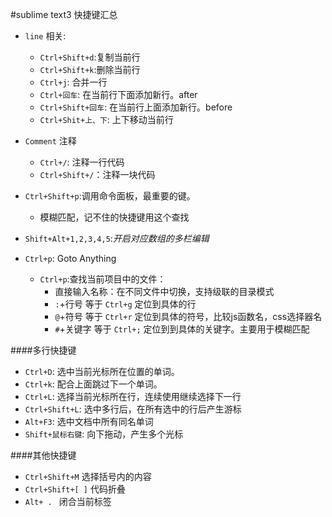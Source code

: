 #sublime text3 快捷键汇总

- `line` 相关:
    - `Ctrl+Shift+d`:复制当前行
    - `Ctrl+Shift+k`:删除当前行
    - `Ctrl+j`: 合并一行
    - `Ctrl+回车`: 在当前行下面添加新行。after
    - `Ctrl+Shift+回车`: 在当前行上面添加新行。before
    - `Ctrl+Shit+上、下`: 上下移动当前行
    
- `Comment` 注释
    + `Ctrl+/`: 注释一行代码
    + `Ctrl+Shift+/`：注释一块代码

- `Ctrl+Shift+p`:调用命令面板，最重要的键。
    + 模糊匹配，记不住的快捷键用这个查找

- `Shift+Alt+1,2,3,4,5`:*开启对应数组的多栏编辑*
- `Ctrl+p`: Goto Anything
    + `Ctrl+p`:查找当前项目中的文件：
        * 直接输入名称：在不同文件中切换，支持级联的目录模式
        * `:`+行号 等于 `Ctrl+g` 定位到具体的行
        * `@`+符号 等于 `Ctrl+r` 定位到具体的符号，比较js函数名，css选择器名
        * `#`+关键字 等于 `Ctrl+;` 定位到到具体的关键字。主要用于模糊匹配
        
####多行快捷键

- `Ctrl+D`: 选中当前光标所在位置的单词。
- `Ctrl+k`: 配合上面跳过下一个单词。
- `Ctrl+L`: 选择当前光标所在行，连续使用继续选择下一行
- `Ctrl+Shift+L`: 选中多行后，在所有选中的行后产生游标
- `Alt+F3`: 选中文档中所有同名单词
- `Shift+鼠标右键`: 向下拖动，产生多个光标

####其他快捷键

- `Ctrl+Shift+M` 选择括号内的内容
- `Ctrl+Shift+[ ]` 代码折叠
- `Alt+ . ` 闭合当前标签